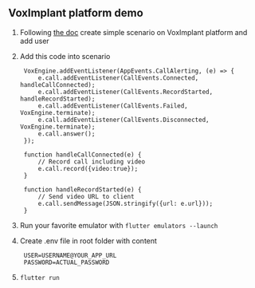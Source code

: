 ## VoxImplant platform demo
1. Following [the doc](https://voximplant.com/docs/tutorials/recording/video-recording) create simple scenario on VoxImplant platform and add user
2. Add this code into scenario

        VoxEngine.addEventListener(AppEvents.CallAlerting, (e) => {
            e.call.addEventListener(CallEvents.Connected, handleCallConnected);
            e.call.addEventListener(CallEvents.RecordStarted, handleRecordStarted);
            e.call.addEventListener(CallEvents.Failed, VoxEngine.terminate);
            e.call.addEventListener(CallEvents.Disconnected, VoxEngine.terminate);
            e.call.answer();
        });

        function handleCallConnected(e) {
            // Record call including video
            e.call.record({video:true});
        }

        function handleRecordStarted(e) {
            // Send video URL to client
            e.call.sendMessage(JSON.stringify({url: e.url}));
        }
3. Run your favorite emulator with `flutter emulators --launch`
4. Create .env file in root folder with content

        USER=USERNAME@YOUR_APP_URL
        PASSWORD=ACTUAL_PASSWORD
5. `flutter run`
